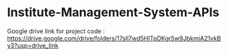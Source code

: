 # Institute-Management-System-APIs
Google drive link for project code : https://drive.google.com/drive/folders/17sll7wd5HlTpDKgr5w9JbkmiA21vkBy3?usp=drive_link
